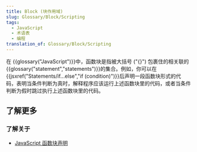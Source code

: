 ```yaml
---
title: Block (块作用域)
slug: Glossary/Block/Scripting
tags:
  - JavaScript
  - 术语表
  - 编程
translation_of: Glossary/Block/Scripting
---
```

在 {{glossary("JavaScript")}}中，函数块是指被大括号 ("{}") 包裹住的相关联的{{glossary("statement","statements")}}的集合。例如，你可以在 {{jsxref("Statements/if...else","if (condition)")}}后声明一段函数块形式的代码，表明当条件判断为真时，解释程序应该运行上述函数块里的代码，或者当条件判断为假时跳过执行上述函数块里的代码。

## 了解更多

### 了解关于

- [JavaScript 函数块声明](/zh-CN/docs/Web/JavaScript/Reference/Statements/block)
